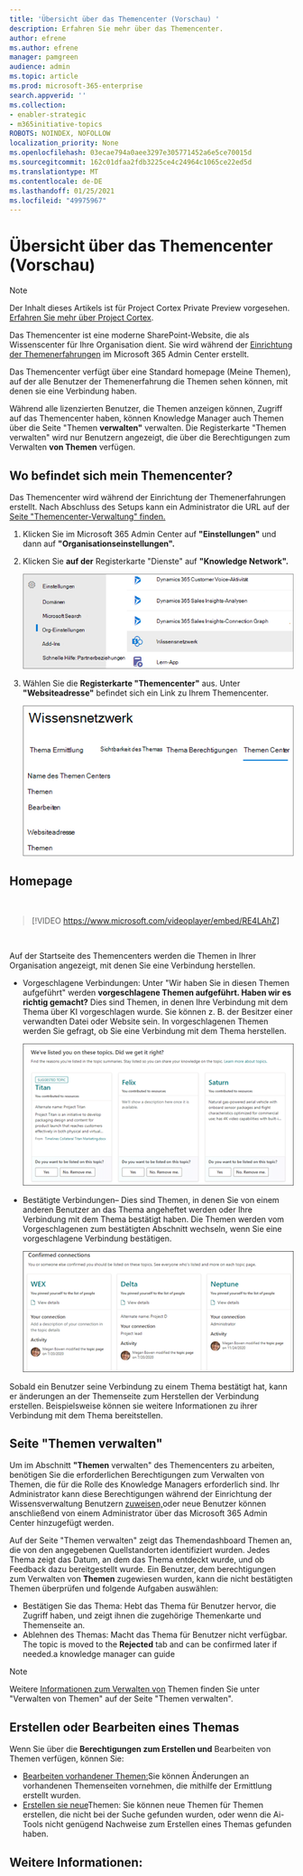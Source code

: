 ```yaml
---
title: 'Übersicht über das Themencenter (Vorschau) '
description: Erfahren Sie mehr über das Themencenter.
author: efrene
ms.author: efrene
manager: pamgreen
audience: admin
ms.topic: article
ms.prod: microsoft-365-enterprise
search.appverid: ''
ms.collection:
- enabler-strategic
- m365initiative-topics
ROBOTS: NOINDEX, NOFOLLOW
localization_priority: None
ms.openlocfilehash: 03ecae794a0aee3297e305771452a6e5ce70015d
ms.sourcegitcommit: 162c01dfaa2fdb3225ce4c24964c1065ce22ed5d
ms.translationtype: MT
ms.contentlocale: de-DE
ms.lasthandoff: 01/25/2021
ms.locfileid: "49975967"
---
```

# <a name="topic-center-overview-preview"></a>Übersicht über das Themencenter (Vorschau)

> [!Note] 
> Der Inhalt dieses Artikels ist für Project Cortex Private Preview vorgesehen. [Erfahren Sie mehr über Project Cortex](https://aka.ms/projectcortex).

Das Themencenter ist eine moderne SharePoint-Website, die als Wissenscenter für Ihre Organisation dient. Sie wird während der [Einrichtung der Themenerfahrungen](set-up-topic-experiences.md) im Microsoft 365 Admin Center erstellt.

Das Themencenter verfügt über eine Standard homepage (Meine Themen), auf der alle Benutzer der Themenerfahrung die Themen sehen können, mit denen sie eine Verbindung haben. 

Während alle lizenzierten Benutzer, die Themen anzeigen können, Zugriff auf das Themencenter haben, können Knowledge Manager auch Themen über die Seite "Themen **verwalten"** verwalten. Die Registerkarte "Themen verwalten" wird nur Benutzern angezeigt, die über die Berechtigungen zum Verwalten **von Themen** verfügen. 

## <a name="where-is-my-topic-center"></a>Wo befindet sich mein Themencenter?

Das Themencenter wird während der Einrichtung der Themenerfahrungen erstellt. Nach Abschluss des Setups kann ein Administrator die URL auf der [Seite "Themencenter-Verwaltung" finden.](https://docs.microsoft.com/microsoft-365/knowledge/topic-experiences-administration#to-access-topics-management-settings)


1. Klicken Sie im Microsoft 365 Admin Center auf **"Einstellungen"** und dann auf **"Organisationseinstellungen".**
2. Klicken Sie **auf der** Registerkarte "Dienste" auf **"Knowledge Network".**

    ![Verbinden von Personen mit Wissen](../media/admin-org-knowledge-options-completed.png) </br>

3. Wählen Sie die **Registerkarte "Themencenter"** aus. Unter **"Websiteadresse"** befindet sich ein Link zu Ihrem Themencenter.

    ![knowledge-network-settings](../media/knowledge-network-settings-topic-center.png) </br>



## <a name="home-page"></a>Homepage

</br>

> [!VIDEO https://www.microsoft.com/videoplayer/embed/RE4LAhZ]  

</br>


Auf der Startseite des Themencenters werden die Themen in Ihrer Organisation angezeigt, mit denen Sie eine Verbindung herstellen.

- Vorgeschlagene Verbindungen: Unter "Wir haben Sie in diesen Themen aufgeführt" werden **vorgeschlagene Themen aufgeführt. Haben wir es richtig gemacht?** Dies sind Themen, in denen Ihre Verbindung mit dem Thema über KI vorgeschlagen wurde. Sie können z. B. der Besitzer einer verwandten Datei oder Website sein. In vorgeschlagenen Themen werden Sie gefragt, ob Sie eine Verbindung mit dem Thema herstellen.

   ![Vorgeschlagene Verbindungen](../media/knowledge-management/my-topics.png) </br>
 
- Bestätigte Verbindungen– Dies sind Themen, in denen Sie von einem anderen Benutzer an das Thema angeheftet werden oder Ihre Verbindung mit dem Thema bestätigt haben. Die Themen werden vom Vorgeschlagenen zum bestätigten Abschnitt wechseln, wenn Sie eine vorgeschlagene Verbindung bestätigen.
 
   ![Bestätigte Themen](../media/knowledge-management/my-topics-confirmed.png) </br>

Sobald ein Benutzer seine Verbindung zu einem Thema bestätigt hat, kann er änderungen an der Themenseite zum Herstellen der Verbindung erstellen. Beispielsweise können sie weitere Informationen zu ihrer Verbindung mit dem Thema bereitstellen.


## <a name="manage-topics-page"></a>Seite "Themen verwalten"

Um im Abschnitt **"Themen** verwalten" des Themencenters  zu arbeiten, benötigen Sie die erforderlichen Berechtigungen zum Verwalten von Themen, die für die Rolle des Knowledge Managers erforderlich sind. Ihr Administrator kann diese Berechtigungen während der Einrichtung der [](topic-experiences-knowledge-rules.md) Wissensverwaltung Benutzern [zuweisen,](set-up-topic-experiences.md)oder neue Benutzer können anschließend von einem Administrator über das Microsoft 365 Admin Center hinzugefügt werden.

Auf der Seite "Themen verwalten" zeigt das Themendashboard Themen an, die von den angegebenen Quellstandorten identifiziert wurden. Jedes Thema zeigt das Datum, an dem das Thema entdeckt wurde, und ob Feedback dazu bereitgestellt wurde. Ein Benutzer, dem berechtigungen zum Verwalten von **Themen** zugewiesen wurden, kann die nicht bestätigten Themen überprüfen und folgende Aufgaben auswählen:
- Bestätigen Sie das Thema: Hebt das Thema für Benutzer hervor, die Zugriff haben, und zeigt ihnen die zugehörige Themenkarte und Themenseite an.
- Ablehnen des Themas: Macht das Thema für Benutzer nicht verfügbar. The topic is moved to the **Rejected** tab and can be confirmed later if needed.a knowledge manager can guide 

> [!Note] 
> Weitere [Informationen zum Verwalten von](manage-topics.md) Themen finden Sie unter "Verwalten von Themen" auf der Seite "Themen verwalten".


## <a name="create-or-edit-a-topic"></a>Erstellen oder Bearbeiten eines Themas

Wenn Sie über die **Berechtigungen zum Erstellen und** Bearbeiten von Themen verfügen, können Sie:

- [Bearbeiten vorhandener Themen:](edit-a-topic.md)Sie können Änderungen an vorhandenen Themenseiten vornehmen, die mithilfe der Ermittlung erstellt wurden.
- [Erstellen sie neue](create-a-topic.md)Themen: Sie können neue Themen für Themen erstellen, die nicht bei der Suche gefunden wurden, oder wenn die Ai-Tools nicht genügend Nachweise zum Erstellen eines Themas gefunden haben.






## <a name="see-also"></a>Weitere Informationen:



  






